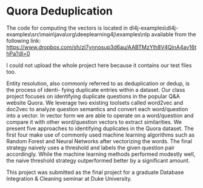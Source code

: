 # Quora Deduplication

The code for computing the vectors is located in dl4j-examples\dl4j-examples\src\main\java\org\deeplearning4j\examples\nlp available from the following link:
https://www.dropbox.com/sh/zl7ynnosup3d6au/AABTMzYlh8V4QinA4av16thPa?dl=0

I could not upload the whole project here because it contains our test files too.

Entity resolution, also commonly referred to as deduplication or dedup, is the process of identi- fying duplicate entries within a dataset. Our class project focuses on identifying duplicate questions in the popular Q&A website Quora. We leverage two existing toolsets called word2vec and doc2vec to analyze question semantics and convert each word/question into a vector. In vector form we are able to operate on a word/question and compare it with other word/question vectors to extract similarities. We present five approaches to identifying duplicates in the Quora dataset. The first four make use of commonly used machine learning algorithms such as Random Forest and Neural Networks after vectorizing the words. The final strategy naively uses a threshold and labels the given question pair accordingly. While the machine learning methods performed modestly well, the naive threshold strategy outperformed better by a significant amount.

This project was submitted as the final project for a graduate Database Integration & Cleaning seminar at Duke University.
